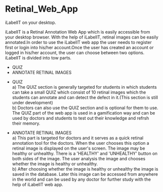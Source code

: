 # Retinal_Web_App
iLabelIT on your desktop.

iLabelIT is a Retinal Annotation Web App which is easily accessible from your desktop browser. 
With the help of iLabelIT, retinal images can be easily annotated.In order to use the iLabelIT web app the user needs to register first or login into his/her account.Once the user has created an account or logged in his/her account, the user can choose between two options.
iLabelIT is divided into tow parts.
- QUIZ
- ANNOTATE RETINAL IMAGES

* QUIZ <br>
a) The QUIZ section is generally targeted for students in which students can take a small QUIZ which consist of 10 retinal images which the students can annotate and can detect the defect in it.(This section is still under development) <br>
b) Doctors can also use the QUIZ section and is optional for them to use. The QUIZ part of the web app is used in a gamification way and can be used by doctors and students to test out their knowledge and refrsh their memory. <br>

* ANNOTATE RETINAL IMAGES <br>
a) This part is targeted for doctors and it serves as a quick retinal annotation tool for the doctors. When the user chooses this option a retinal image is displayed on the user's screen. The image may be healthy or unhealthy. There is a 'HEALTHY' and 'UNHEALTHY' button on both sides of the image. The user analysis the image and chooses whether the image is healthy or unhealthy. <br>
b) After choosing whether the image is healthy or unhealthy the image is saved in the database. Later this image can be accessed from anywhere in the world and can be used by any doctor for further study with the help of iLabelIT web app.

